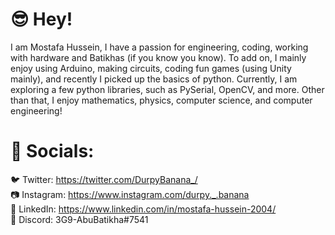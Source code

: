 # 😎 Hey!

I am Mostafa Hussein, I have a passion for engineering, coding, working with hardware and Batikhas (if you know you know). To add on, I mainly enjoy using Arduino, 
making circuits, coding fun games (using Unity mainly), and recently I picked up the basics of python. Currently, I am exploring a few python libraries, 
such as PySerial, OpenCV, and more. Other than that, I enjoy mathematics, physics, computer science, and computer engineering!

# 📣 Socials:
🐦 Twitter: https://twitter.com/DurpyBanana_/ <br />
📷 Instagram: https://www.instagram.com/durpy._.banana <br />
📜 LinkedIn: https://www.linkedin.com/in/mostafa-hussein-2004/ <br />
💬 Discord: 3G9-AbuBatikha#7541 <br />

